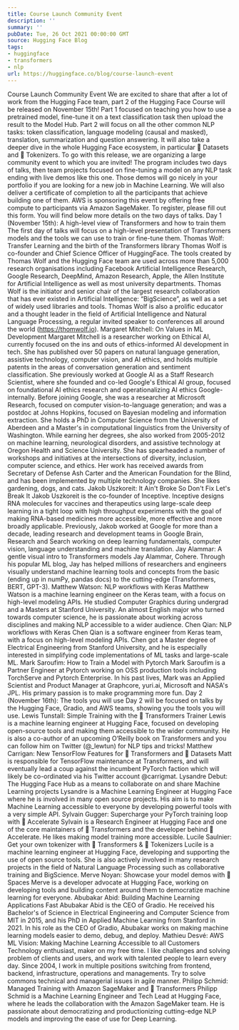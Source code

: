 ```yaml
---
title: Course Launch Community Event
description: ''
summary: ''
pubDate: Tue, 26 Oct 2021 00:00:00 GMT
source: Hugging Face Blog
tags:
- huggingface
- transformers
- nlp
url: https://huggingface.co/blog/course-launch-event
---
```


Course Launch Community Event
We are excited to share that after a lot of work from the Hugging Face team, part 2 of the Hugging Face Course will be released on November 15th! Part 1 focused on teaching you how to use a pretrained model, fine-tune it on a text classification task then upload the result to the Model Hub. Part 2 will focus on all the other common NLP tasks: token classification, language modeling (causal and masked), translation, summarization and question answering. It will also take a deeper dive in the whole Hugging Face ecosystem, in particular 🤗 Datasets and 🤗 Tokenizers.
To go with this release, we are organizing a large community event to which you are invited! The program includes two days of talks, then team projects focused on fine-tuning a model on any NLP task ending with live demos like this one. Those demos will go nicely in your portfolio if you are looking for a new job in Machine Learning. We will also deliver a certificate of completion to all the participants that achieve building one of them.
AWS is sponsoring this event by offering free compute to participants via Amazon SageMaker.
To register, please fill out this form. You will find below more details on the two days of talks.
Day 1 (November 15th): A high-level view of Transformers and how to train them
The first day of talks will focus on a high-level presentation of Transformers models and the tools we can use to train or fine-tune them.
Thomas Wolf: Transfer Learning and the birth of the Transformers library
Thomas Wolf is co-founder and Chief Science Officer of HuggingFace. The tools created by Thomas Wolf and the Hugging Face team are used across more than 5,000 research organisations including Facebook Artificial Intelligence Research, Google Research, DeepMind, Amazon Research, Apple, the Allen Institute for Artificial Intelligence as well as most university departments. Thomas Wolf is the initiator and senior chair of the largest research collaboration that has ever existed in Artificial Intelligence: “BigScience”, as well as a set of widely used libraries and tools. Thomas Wolf is also a prolific educator and a thought leader in the field of Artificial Intelligence and Natural Language Processing, a regular invited speaker to conferences all around the world (https://thomwolf.io).
Margaret Mitchell: On Values in ML Development
Margaret Mitchell is a researcher working on Ethical AI, currently focused on the ins and outs of ethics-informed AI development in tech. She has published over 50 papers on natural language generation, assistive technology, computer vision, and AI ethics, and holds multiple patents in the areas of conversation generation and sentiment classification. She previously worked at Google AI as a Staff Research Scientist, where she founded and co-led Google's Ethical AI group, focused on foundational AI ethics research and operationalizing AI ethics Google-internally. Before joining Google, she was a researcher at Microsoft Research, focused on computer vision-to-language generation; and was a postdoc at Johns Hopkins, focused on Bayesian modeling and information extraction. She holds a PhD in Computer Science from the University of Aberdeen and a Master's in computational linguistics from the University of Washington. While earning her degrees, she also worked from 2005-2012 on machine learning, neurological disorders, and assistive technology at Oregon Health and Science University. She has spearheaded a number of workshops and initiatives at the intersections of diversity, inclusion, computer science, and ethics. Her work has received awards from Secretary of Defense Ash Carter and the American Foundation for the Blind, and has been implemented by multiple technology companies. She likes gardening, dogs, and cats.
Jakob Uszkoreit: It Ain't Broke So Don't Fix Let's Break It
Jakob Uszkoreit is the co-founder of Inceptive. Inceptive designs RNA molecules for vaccines and therapeutics using large-scale deep learning in a tight loop with high throughput experiments with the goal of making RNA-based medicines more accessible, more effective and more broadly applicable. Previously, Jakob worked at Google for more than a decade, leading research and development teams in Google Brain, Research and Search working on deep learning fundamentals, computer vision, language understanding and machine translation.
Jay Alammar: A gentle visual intro to Transformers models
Jay Alammar, Cohere. Through his popular ML blog, Jay has helped millions of researchers and engineers visually understand machine learning tools and concepts from the basic (ending up in numPy, pandas docs) to the cutting-edge (Transformers, BERT, GPT-3).
Matthew Watson: NLP workflows with Keras
Matthew Watson is a machine learning engineer on the Keras team, with a focus on high-level modeling APIs. He studied Computer Graphics during undergrad and a Masters at Stanford University. An almost English major who turned towards computer science, he is passionate about working across disciplines and making NLP accessible to a wider audience.
Chen Qian: NLP workflows with Keras
Chen Qian is a software engineer from Keras team, with a focus on high-level modeling APIs. Chen got a Master degree of Electrical Engineering from Stanford University, and he is especially interested in simplifying code implementations of ML tasks and large-scale ML.
Mark Saroufim: How to Train a Model with Pytorch
Mark Saroufim is a Partner Engineer at Pytorch working on OSS production tools including TorchServe and Pytorch Enterprise. In his past lives, Mark was an Applied Scientist and Product Manager at Graphcore, yuri.ai, Microsoft and NASA's JPL. His primary passion is to make programming more fun.
Day 2 (November 16th): The tools you will use
Day 2 will be focused on talks by the Hugging Face, Gradio, and AWS teams, showing you the tools you will use.
Lewis Tunstall: Simple Training with the 🤗 Transformers Trainer
Lewis is a machine learning engineer at Hugging Face, focused on developing open-source tools and making them accessible to the wider community. He is also a co-author of an upcoming O’Reilly book on Transformers and you can follow him on Twitter (@_lewtun) for NLP tips and tricks!
Matthew Carrigan: New TensorFlow Features for 🤗 Transformers and 🤗 Datasets
Matt is responsible for TensorFlow maintenance at Transformers, and will eventually lead a coup against the incumbent PyTorch faction which will likely be co-ordinated via his Twitter account @carrigmat.
Lysandre Debut: The Hugging Face Hub as a means to collaborate on and share Machine Learning projects
Lysandre is a Machine Learning Engineer at Hugging Face where he is involved in many open source projects. His aim is to make Machine Learning accessible to everyone by developing powerful tools with a very simple API.
Sylvain Gugger: Supercharge your PyTorch training loop with 🤗 Accelerate
Sylvain is a Research Engineer at Hugging Face and one of the core maintainers of 🤗 Transformers and the developer behind 🤗 Accelerate. He likes making model training more accessible.
Lucile Saulnier: Get your own tokenizer with 🤗 Transformers & 🤗 Tokenizers
Lucile is a machine learning engineer at Hugging Face, developing and supporting the use of open source tools. She is also actively involved in many research projects in the field of Natural Language Processing such as collaborative training and BigScience.
Merve Noyan: Showcase your model demos with 🤗 Spaces
Merve is a developer advocate at Hugging Face, working on developing tools and building content around them to democratize machine learning for everyone.
Abubakar Abid: Building Machine Learning Applications Fast
Abubakar Abid is the CEO of Gradio. He received his Bachelor's of Science in Electrical Engineering and Computer Science from MIT in 2015, and his PhD in Applied Machine Learning from Stanford in 2021. In his role as the CEO of Gradio, Abubakar works on making machine learning models easier to demo, debug, and deploy.
Mathieu Desvé: AWS ML Vision: Making Machine Learning Accessible to all Customers
Technology enthusiast, maker on my free time. I like challenges and solving problem of clients and users, and work with talented people to learn every day. Since 2004, I work in multiple positions switching from frontend, backend, infrastructure, operations and managements. Try to solve commons technical and managerial issues in agile manner.
Philipp Schmid: Managed Training with Amazon SageMaker and 🤗 Transformers
Philipp Schmid is a Machine Learning Engineer and Tech Lead at Hugging Face, where he leads the collaboration with the Amazon SageMaker team. He is passionate about democratizing and productionizing cutting-edge NLP models and improving the ease of use for Deep Learning.
